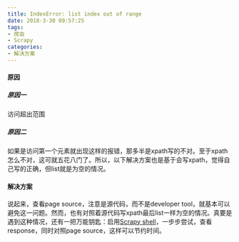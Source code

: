 ```yaml
---
title: IndexError: list index out of range
date: 2018-3-30 09:57:25
tags:
- 爬虫
- Scrapy
categories:
- 解决方案
---
```


#### 原因

##### 原因一

访问超出范围

##### 原因二

如果是访问第一个元素就出现这样的报错，那多半是xpath写的不对。至于xpath怎么不对，这可就五花八门了。所以，以下解决方案也是基于会写xpath，觉得自己写的正确，但list就是为空的情况。

#### 解决方案

说起来，查看page source，注意是源代码，而不是developer tool，就基本可以避免这一问题。然而，也有对照着源代码写xpath最后list一样为空的情况。真要是遇到这种情况，还有一把万能钥匙：启用[Scrapy shell](http://scrapy-chs.readthedocs.io/zh_CN/0.24/topics/shell.html)，一步步尝试，查看response，同时对照page source，这样可以节约时间。

